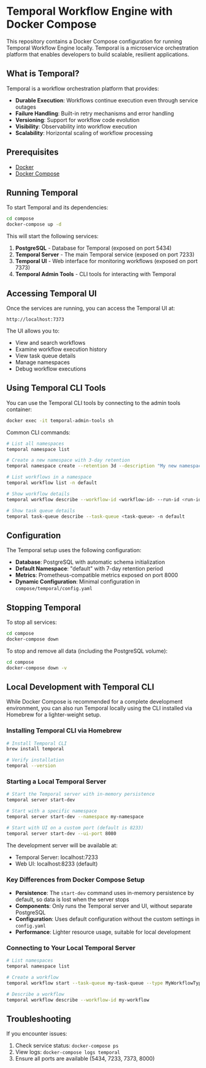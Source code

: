 # Temporal Workflow Engine with Docker Compose

This repository contains a Docker Compose configuration for running Temporal Workflow Engine locally. Temporal is a microservice orchestration platform that enables developers to build scalable, resilient applications.

## What is Temporal?

Temporal is a workflow orchestration platform that provides:

- **Durable Execution**: Workflows continue execution even through service outages
- **Failure Handling**: Built-in retry mechanisms and error handling
- **Versioning**: Support for workflow code evolution
- **Visibility**: Observability into workflow execution
- **Scalability**: Horizontal scaling of workflow processing

## Prerequisites

- [Docker](https://docs.docker.com/get-docker/)
- [Docker Compose](https://docs.docker.com/compose/install/)

## Running Temporal

To start Temporal and its dependencies:

```bash
cd compose
docker-compose up -d
```

This will start the following services:

1. **PostgreSQL** - Database for Temporal (exposed on port 5434)
2. **Temporal Server** - The main Temporal service (exposed on port 7233)
3. **Temporal UI** - Web interface for monitoring workflows (exposed on port 7373)
4. **Temporal Admin Tools** - CLI tools for interacting with Temporal

## Accessing Temporal UI

Once the services are running, you can access the Temporal UI at:

```
http://localhost:7373
```

The UI allows you to:
- View and search workflows
- Examine workflow execution history
- View task queue details
- Manage namespaces
- Debug workflow executions

## Using Temporal CLI Tools

You can use the Temporal CLI tools by connecting to the admin tools container:

```bash
docker exec -it temporal-admin-tools sh
```

Common CLI commands:

```bash
# List all namespaces
temporal namespace list

# Create a new namespace with 3-day retention
temporal namespace create --retention 3d --description "My new namespace" my-namespace

# List workflows in a namespace
temporal workflow list -n default

# Show workflow details
temporal workflow describe --workflow-id <workflow-id> --run-id <run-id> -n default

# Show task queue details
temporal task-queue describe --task-queue <task-queue> -n default
```

## Configuration

The Temporal setup uses the following configuration:

- **Database**: PostgreSQL with automatic schema initialization
- **Default Namespace**: "default" with 7-day retention period
- **Metrics**: Prometheus-compatible metrics exposed on port 8000
- **Dynamic Configuration**: Minimal configuration in `compose/temporal/config.yaml`

## Stopping Temporal

To stop all services:

```bash
cd compose
docker-compose down
```

To stop and remove all data (including the PostgreSQL volume):

```bash
cd compose
docker-compose down -v
```

## Local Development with Temporal CLI

While Docker Compose is recommended for a complete development environment, you can also run Temporal locally using the CLI installed via Homebrew for a lighter-weight setup.

### Installing Temporal CLI via Homebrew

```bash
# Install Temporal CLI
brew install temporal

# Verify installation
temporal --version
```

### Starting a Local Temporal Server

```bash
# Start the Temporal server with in-memory persistence
temporal server start-dev

# Start with a specific namespace
temporal server start-dev --namespace my-namespace

# Start with UI on a custom port (default is 8233)
temporal server start-dev --ui-port 8080
```

The development server will be available at:
- Temporal Server: localhost:7233
- Web UI: localhost:8233 (default)

### Key Differences from Docker Compose Setup

- **Persistence**: The `start-dev` command uses in-memory persistence by default, so data is lost when the server stops
- **Components**: Only runs the Temporal server and UI, without separate PostgreSQL
- **Configuration**: Uses default configuration without the custom settings in `config.yaml`
- **Performance**: Lighter resource usage, suitable for local development

### Connecting to Your Local Temporal Server

```bash
# List namespaces
temporal namespace list

# Create a workflow
temporal workflow start --task-queue my-task-queue --type MyWorkflowType --input '"Hello World"' --workflow-id my-workflow

# Describe a workflow
temporal workflow describe --workflow-id my-workflow
```

## Troubleshooting

If you encounter issues:

1. Check service status: `docker-compose ps`
2. View logs: `docker-compose logs temporal`
3. Ensure all ports are available (5434, 7233, 7373, 8000)
